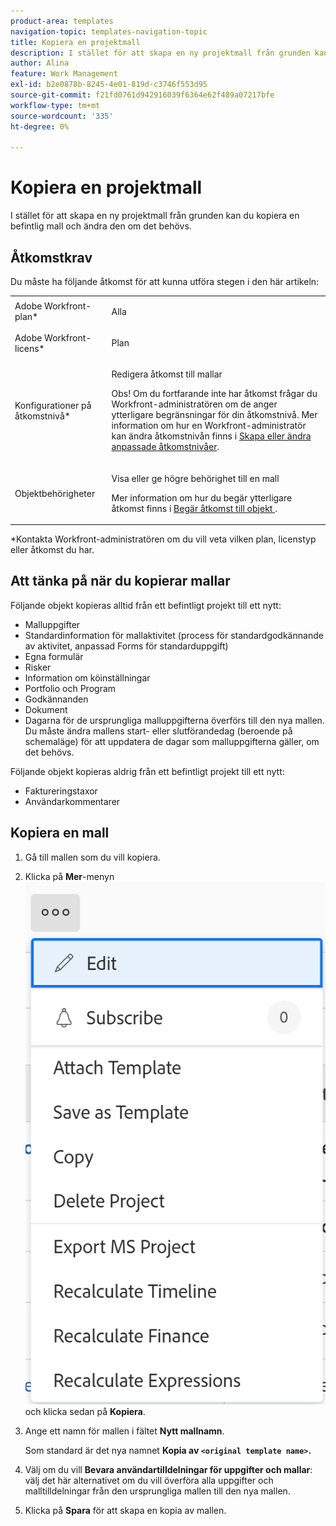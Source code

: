 ```yaml
---
product-area: templates
navigation-topic: templates-navigation-topic
title: Kopiera en projektmall
description: I stället för att skapa en ny projektmall från grunden kan du kopiera en befintlig mall och ändra den om det behövs.
author: Alina
feature: Work Management
exl-id: b2e0878b-8245-4e01-819d-c3746f553d95
source-git-commit: f21fd0761d942916039f6364e62f489a07217bfe
workflow-type: tm+mt
source-wordcount: '335'
ht-degree: 0%

---
```


# Kopiera en projektmall

I stället för att skapa en ny projektmall från grunden kan du kopiera en befintlig mall och ändra den om det behövs.

## Åtkomstkrav

Du måste ha följande åtkomst för att kunna utföra stegen i den här artikeln:

<table style="table-layout:auto"> 
 <col> 
 <col> 
 <tbody> 
  <tr> 
   <td role="rowheader">Adobe Workfront-plan*</td> 
   <td> <p>Alla </p> </td> 
  </tr> 
  <tr> 
   <td role="rowheader">Adobe Workfront-licens*</td> 
   <td> <p>Plan </p> </td> 
  </tr> 
  <tr> 
   <td role="rowheader">Konfigurationer på åtkomstnivå*</td> 
   <td> <p>Redigera åtkomst till mallar</p> <p>Obs! Om du fortfarande inte har åtkomst frågar du Workfront-administratören om de anger ytterligare begränsningar för din åtkomstnivå. Mer information om hur en Workfront-administratör kan ändra åtkomstnivån finns i <a href="../../../administration-and-setup/add-users/configure-and-grant-access/create-modify-access-levels.md" class="MCXref xref">Skapa eller ändra anpassade åtkomstnivåer</a>.</p> </td> 
  </tr> 
  <tr> 
   <td role="rowheader">Objektbehörigheter</td> 
   <td> <p>Visa eller ge högre behörighet till en mall</p> <p>Mer information om hur du begär ytterligare åtkomst finns i <a href="../../../workfront-basics/grant-and-request-access-to-objects/request-access.md" class="MCXref xref">Begär åtkomst till objekt </a>.</p> </td> 
  </tr> 
 </tbody> 
</table>

&#42;Kontakta Workfront-administratören om du vill veta vilken plan, licenstyp eller åtkomst du har.


## Att tänka på när du kopierar mallar

Följande objekt kopieras alltid från ett befintligt projekt till ett nytt:

* Malluppgifter
* Standardinformation för mallaktivitet (process för standardgodkännande av aktivitet, anpassad Forms för standarduppgift)
* Egna formulär
* Risker
* Information om köinställningar
* Portfolio och Program
* Godkännanden
* Dokument
* Dagarna för de ursprungliga malluppgifterna överförs till den nya mallen. Du måste ändra mallens start- eller slutförandedag (beroende på schemaläge) för att uppdatera de dagar som malluppgifterna gäller, om det behövs.

Följande objekt kopieras aldrig från ett befintligt projekt till ett nytt:

* Faktureringstaxor
* Användarkommentarer

## Kopiera en mall

1. Gå till mallen som du vill kopiera.
1. Klicka på **Mer**-menyn ![Mer-ikonen](assets/qs-more-icon-on-an-object.png) och klicka sedan på **Kopiera**.
1. Ange ett namn för mallen i fältet **Nytt mallnamn**.

   Som standard är det nya namnet **Kopia av `<original template name>`.**

1. Välj om du vill **Bevara användartilldelningar för uppgifter och mallar**: välj det här alternativet om du vill överföra alla uppgifter och malltilldelningar från den ursprungliga mallen till den nya mallen.
1. Klicka på **Spara** för att skapa en kopia av mallen.
